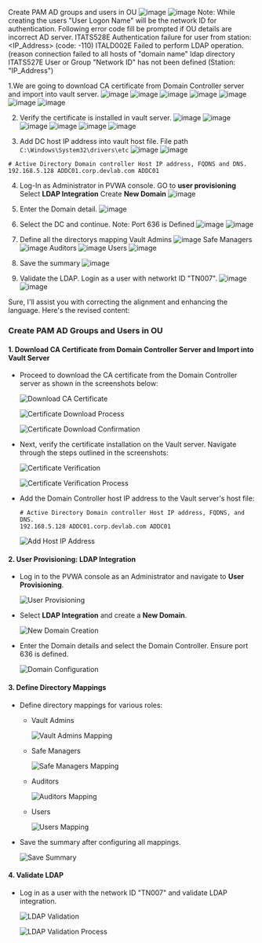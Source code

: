 Create PAM AD groups and users in OU
![image](https://github.com/NallaTeja/CyberArk-PAS/assets/145950340/551fda40-e19c-4e9f-97d8-bac39ae41994)
![image](https://github.com/NallaTeja/CyberArk-PAS/assets/145950340/522cad9c-ee08-4513-9caf-115d626365b6)
Note: While creating the users "User Logon Name" will be the network ID for authentication. 
Following error code fill be prompted if OU details are incorrect AD server.
ITATS528E Authentication failure for user <username> from station: <IP_Address> (code: -110)
ITALD002E Failed to perform LDAP operation.(reason connection failed to all hosts of "domain name" ldap directory 
ITATS527E User or Group "Network ID" has not been defined (Station: "IP_Address")

1.We are going to download CA certificate from Domain Controller server and import into vault server.
![image](https://github.com/NallaTeja/CyberArk-PAS/assets/145950340/eb9287b1-59b3-426a-b6b3-f63e2d89c6ba)
![image](https://github.com/NallaTeja/CyberArk-PAS/assets/145950340/b584be2a-53e5-477a-9078-8f038580f2d8)
![image](https://github.com/NallaTeja/CyberArk-PAS/assets/145950340/45302054-69f8-40f4-9900-fb64ecacd9e4)
![image](https://github.com/NallaTeja/CyberArk-PAS/assets/145950340/52d99203-0364-43b0-bb41-e6ed8499e1c5)
![image](https://github.com/NallaTeja/CyberArk-PAS/assets/145950340/0e24af56-2735-4c30-b4f8-634b4bd0bc3b)
![image](https://github.com/NallaTeja/CyberArk-PAS/assets/145950340/3e9a7745-2d50-4f96-addc-a734b077ceec)
![image](https://github.com/NallaTeja/CyberArk-PAS/assets/145950340/e329276d-9c1e-4a94-9d93-dff53eecc815)


2. Verify the certificate is installed in vault server.
![image](https://github.com/NallaTeja/CyberArk-PAS/assets/145950340/5394aa50-5ec7-4fee-806c-55f5abda906b)
![image](https://github.com/NallaTeja/CyberArk-PAS/assets/145950340/0c087a83-9236-40a1-a18c-a3312410db8a)
![image](https://github.com/NallaTeja/CyberArk-PAS/assets/145950340/70c6f91a-c518-4a39-b7c3-24b68c74285e)
![image](https://github.com/NallaTeja/CyberArk-PAS/assets/145950340/59dad3ea-6a5c-44d3-9205-cd7bad48a71b)
![image](https://github.com/NallaTeja/CyberArk-PAS/assets/145950340/b9af7af0-9528-4ec8-b767-508e51c92fae)
![image](https://github.com/NallaTeja/CyberArk-PAS/assets/145950340/045d8a63-22ab-4dad-b4a3-20772e5aaed1)


3. Add DC host IP address into vault host file.
File path  ```C:\Windows\System32\drivers\etc```
![image](https://github.com/NallaTeja/CyberArk-PAS/assets/145950340/c8b88c34-6176-444c-8645-75da3682e87f)
![image](https://github.com/NallaTeja/CyberArk-PAS/assets/145950340/85a87bdb-ee74-457f-8aaa-044a9fed3724)

```
# Active Directory Domain controller Host IP address, FQDNS and DNS.
192.168.5.128 ADDC01.corp.devlab.com ADDC01
```
4. Log-In as Administrator in PVWA console. GO to **user provisioning** Select **LDAP Integration** Create **New Domain**
![image](https://github.com/NallaTeja/CyberArk-PAS/assets/145950340/273d7d18-0028-4943-8ff2-e9ff2ef6be76)


5. Enter the Domain detail.
![image](https://github.com/NallaTeja/CyberArk-PAS/assets/145950340/5bcf626f-a891-411e-936a-1340792760c3)


6. Select the DC and continue. Note: Port 636 is Defined
![image](https://github.com/NallaTeja/CyberArk-PAS/assets/145950340/5d6aa85b-de79-495b-aa11-90e80eac547d)
![image](https://github.com/NallaTeja/CyberArk-PAS/assets/145950340/57b711f2-be5a-420e-95f8-8a8008fae7cf)

7. Define all the directorys mapping
Vault Admins
![image](https://github.com/NallaTeja/CyberArk-PAS/assets/145950340/a5d95af6-eaa6-42c8-8957-2df0ab06804c)
Safe Managers
![image](https://github.com/NallaTeja/CyberArk-PAS/assets/145950340/7e60994c-9432-4748-9d06-7c45e4ed53e5)
Auditors
![image](https://github.com/NallaTeja/CyberArk-PAS/assets/145950340/78272ac1-5768-4c15-ac52-2e1fbe11646c)
Users
![image](https://github.com/NallaTeja/CyberArk-PAS/assets/145950340/2cc7b045-9b2b-4cc6-8540-2d5d84d30139)

8. Save the summary 
![image](https://github.com/NallaTeja/CyberArk-PAS/assets/145950340/af4f1851-b37d-48e8-ae36-acd0e482dee4)

9. Validate the LDAP. Login as a user with networkt ID "TN007".
![image](https://github.com/NallaTeja/CyberArk-PAS/assets/145950340/4453968c-f2dc-4842-90f7-0314880588c1)
![image](https://github.com/NallaTeja/CyberArk-PAS/assets/145950340/dfdc4c27-6e1e-4b17-ac4a-fed173135c72)


Sure, I'll assist you with correcting the alignment and enhancing the language. Here's the revised content:

### Create PAM AD Groups and Users in OU

#### 1. Download CA Certificate from Domain Controller Server and Import into Vault Server

- Proceed to download the CA certificate from the Domain Controller server as shown in the screenshots below:

   ![Download CA Certificate](https://github.com/NallaTeja/CyberArk-PAS/assets/145950340/eb9287b1-59b3-426a-b6b3-f63e2d89c6ba)
   
   ![Certificate Download Process](https://github.com/NallaTeja/CyberArk-PAS/assets/145950340/b584be2a-53e5-477a-9078-8f038580f2d8)
   
   ![Certificate Download Confirmation](https://github.com/NallaTeja/CyberArk-PAS/assets/145950340/45302054-69f8-40f4-9900-fb64ecacd9e4)

- Next, verify the certificate installation on the Vault server. Navigate through the steps outlined in the screenshots:

   ![Certificate Verification](https://github.com/NallaTeja/CyberArk-PAS/assets/145950340/5394aa50-5ec7-4fee-806c-55f5abda906b)
   
   ![Certificate Verification Process](https://github.com/NallaTeja/CyberArk-PAS/assets/145950340/0c087a83-9236-40a1-a18c-a3312410db8a)

- Add the Domain Controller host IP address to the Vault server's host file:

   ```
   # Active Directory Domain controller Host IP address, FQDNS, and DNS.
   192.168.5.128 ADDC01.corp.devlab.com ADDC01
   ```

   ![Add Host IP Address](https://github.com/NallaTeja/CyberArk-PAS/assets/145950340/c8b88c34-6176-444c-8645-75da3682e87f)

#### 2. User Provisioning: LDAP Integration

- Log in to the PVWA console as an Administrator and navigate to **User Provisioning**.

   ![User Provisioning](https://github.com/NallaTeja/CyberArk-PAS/assets/145950340/273d7d18-0028-4943-8ff2-e9ff2ef6be76)

- Select **LDAP Integration** and create a **New Domain**.

   ![New Domain Creation](https://github.com/NallaTeja/CyberArk-PAS/assets/145950340/5bcf626f-a891-411e-936a-1340792760c3)

- Enter the Domain details and select the Domain Controller. Ensure port 636 is defined.

   ![Domain Configuration](https://github.com/NallaTeja/CyberArk-PAS/assets/145950340/5d6aa85b-de79-495b-aa11-90e80eac547d)

#### 3. Define Directory Mappings

- Define directory mappings for various roles:

   - Vault Admins
   
     ![Vault Admins Mapping](https://github.com/NallaTeja/CyberArk-PAS/assets/145950340/a5d95af6-eaa6-42c8-8957-2df0ab06804c)
   
   - Safe Managers
   
     ![Safe Managers Mapping](https://github.com/NallaTeja/CyberArk-PAS/assets/145950340/7e60994c-9432-4748-9d06-7c45e4ed53e5)
   
   - Auditors
   
     ![Auditors Mapping](https://github.com/NallaTeja/CyberArk-PAS/assets/145950340/78272ac1-5768-4c15-ac52-2e1fbe11646c)
   
   - Users
   
     ![Users Mapping](https://github.com/NallaTeja/CyberArk-PAS/assets/145950340/2cc7b045-9b2b-4cc6-8540-2d5d84d30139)

- Save the summary after configuring all mappings.

   ![Save Summary](https://github.com/NallaTeja/CyberArk-PAS/assets/145950340/af4f1851-b37d-48e8-ae36-acd0e482dee4)

#### 4. Validate LDAP

- Log in as a user with the network ID "TN007" and validate LDAP integration.

   ![LDAP Validation](https://github.com/NallaTeja/CyberArk-PAS/assets/145950340/4453968c-f2dc-4842-90f7-0314880588c1)
   
   ![LDAP Validation Process](https://github.com/NallaTeja/CyberArk-PAS/assets/145950340/dfdc4c27-6e1e-4b17-ac4a-fed173135c72)
